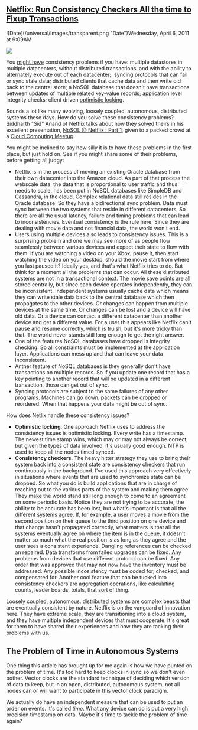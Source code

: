 ## [Netflix: Run Consistency Checkers All the time to Fixup Transactions](/blog/2011/4/6/netflix-run-consistency-checkers-all-the-time-to-fixup-trans.html)

<div class="journal-entry-tag journal-entry-tag-post-title"><span class="posted-on">![Date](/universal/images/transparent.png "Date")Wednesday, April 6, 2011 at 9:09AM</span></div>

<div class="body">

![](http://farm2.static.flickr.com/1207/5104530447_c187318ba6_m.jpg)

You [might have](http://www.youtube.com/watch?v=T7E-isbgwpk) consistency problems if you have: multiple datastores in multiple datacenters, without distributed transactions, and with the ability to alternately execute out of each datacenter;  syncing protocols that can fail or sync stale data; distributed clients that cache data and then write old back to the central store; a NoSQL database that doesn't have transactions between updates of multiple related key-value records; application level integrity checks; client driven [optimistic locking](http://en.wikipedia.org/wiki/Optimistic_locking).

Sounds a lot like many evolving, loosely coupled, autonomous, distributed systems these days. How do you solve these consistency problems? Siddharth "Sid" Anand of Netflix talks about how they solved theirs in his excellent presentation, [NoSQL @ Netflix : Part 1](http://techblog.netflix.com/2011/03/nosql-netflix-talk-part-1.html), given to a packed crowd at a [Cloud Computing Meetup](http://www.meetup.com/cloudcomputing/). 

You might be inclined to say how silly it is to have these problems in the first place, but just hold on. See if you might share some of their problems, before getting all judgy:

*   Netflix is in the process of moving an existing Oracle database from their own datacenter into the Amazon cloud. As part of that process the webscale data, the data that is proportional to user traffic and thus needs to scale, has been put in NoSQL databases like SimpleDB and Cassandra, in the cloud. Complex relational data still resides in the Oracle database. So they have a bidirectional sync problem. Data must sync between the two systems that reside in different datacenters. So there are all the usual latency, failure and timing problems that can lead to inconsistencies. Eventual consistency is the rule here. Since they are dealing with movie data and not financial data, the world won't end.
*   Users using multiple devices also leads to consistency issues. This is a surprising problem and one we may see more of as people flow seamlessly between various devices and expect their state to flow with them. If you are watching a video on your Xbox, pause it, then start watching the video on your desktop, should the movie start from where you last paused it? Ideally yes, and that's what Netflix tries to do. But think for a moment all the problems that can occur. All these distributed systems are not in a transactional context. The movie save points are all stored centrally, but since each device operates independently, they can be inconsistent. Independent systems usually cache data which means they can write stale data back to the central database which then propagates to the other devices. Or changes can happen from multiple devices at the same time. Or changes can be lost and a device will have old data. Or a device can contact a different datacenter than another device and get a different value. For a user this appears like Netflix can't pause and resume correctly, which is truish, but it's more tricky than that. The world never stands still long enough to get the right answer.
*   One of the features NoSQL databases have dropped is integrity checking. So all constraints must be implemented at the application layer. Applications can mess up and that can leave your data inconsistent.
*   Anther feature of NoSQL databases is they generally don't have transactions on multiple records. So if you update one record that has a key pointing to another record that will be updated in a different transaction, those can get out of sync. 
*   Syncing protocols are subject to the same failures of any other programs. Machines can go down, packets can be dropped or reordered. When that happens your data might be out of sync.

How does Netlix handle these consistency issues?

*   **Optimistic locking**. One approach Netflix uses to address the consistency issues is optimistic locking. Every write has a timestamp. The newest time stamp wins, which may or may not always be correct, but given the types of data involved, it's usually good enough. NTP is used to keep all the nodes timed synced.
*   **Consistency checkers**. The heavy hitter strategy they use to bring their system back into a consistent state are consistency checkers that run continuously in the background. I've used this approach very effectively in situations where events that are used to synchronize state can be dropped. So what you do is build applications that are in charge of reaching out to the various parts of the system and making them agree. They make the world stand still long enough to come to an agreement on some periodic basis. Notice they are not trying to be accurate, the ability to be accurate has been lost, but what's important is that all the different systems agree. If, for example, a user moves a movie from the second position on their queue to the third position on one device and that change hasn't propagated correctly, what matters is that all the systems eventually agree on where the item is in the queue, it doesn't matter so much what the real position is as long as they agree and the user sees a consistent experience. Dangling references can be checked an repaired. Data transforms from failed upgrades can be fixed. Any problems from devices that use different protocol can be fixed. Any order that was approved that may not now have the inventory must be addressed. Any possible incosistency must be coded for, checked, and compensated for. Another cool feature that can be tucked into consistency checkers are aggregation operations, like calculating counts, leader boards, totals, that sort of thing. 

Loosely coupled, autonomous. distributed systems are complex beasts that are eventually consistent by nature. Netflix is on the vanguard of innovation here. They have extreme scale, they are transitioning into a cloud system, and they have multiple independent devices that must cooperate. It's great for them to have shared their experiences and how they are tacking their problems with us.

## The Problem of Time in Autonomous Systems

One thing this article has brought up for me again is how we have punted on the problem of time. It's too hard to keep clocks in sync so we don't even bother. Vector clocks are the standard technique of deciding which version of data to keep, but in an open, distributed, autonomous system, not all nodes can or will want to participate in this vector clock paradigm.

We actually do have an independent measure that can be used to put an order on events. It's called _time_. What any device can do is put a very high precision timestamp on data. Maybe it's time to tackle the problem of time again?

</div>